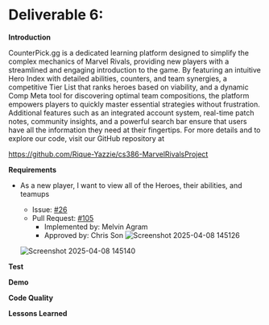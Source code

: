 # Deliverable 6:

**Introduction**

CounterPick.gg is a dedicated learning platform designed to simplify the complex mechanics of Marvel Rivals, providing new players with a streamlined and engaging introduction to the game. By featuring an intuitive Hero Index with detailed abilities, counters, and team synergies, a competitive Tier List that ranks heroes based on viability, and a dynamic Comp Meta tool for discovering optimal team compositions, the platform empowers players to quickly master essential strategies without frustration. Additional features such as an integrated account system, real-time patch notes, community insights, and a powerful search bar ensure that users have all the information they need at their fingertips. For more details and to explore our code, visit our GitHub repository at

https://github.com/Rique-Yazzie/cs386-MarvelRivalsProject

**Requirements**

- As a new player, I want to view all of the Heroes, their abilities, and teamups 

  * Issue: [#26](https://github.com/Rique-Yazzie/cs386-MarvelRivalsProject/issues/26)
  * Pull Request: [#105](https://github.com/Rique-Yazzie/cs386-MarvelRivalsProject/pull/105)
    * Implemented by: Melvin Agram
    * Approved by: Chris Son
  ![Screenshot 2025-04-08 145126](https://github.com/user-attachments/assets/5503410a-4200-493a-863a-41c6f1c3f94b)

  ![Screenshot 2025-04-08 145140](https://github.com/user-attachments/assets/7faf210e-c129-455a-956f-008dc0c7a564)

**Test**

**Demo**

**Code Quality**

**Lessons Learned**
